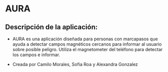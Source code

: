 # AURA
## Descripción de la aplicación:

- AURA es una aplicación diseñada para personas con marcapasos que ayuda a detectar campos magnéticos cercanos para informar al usuario sobre posible peligro. Utiliza el magnetometer del teléfono para detectar los campos e informar.

- Creada por Camilo Morales, Sofia Roa y Alexandra Gonzalez

